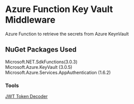 # Azure Function Key Vault Middleware
Azure Function to retrieve the secrets from Azure KeynVault

## NuGet Packages Used
Microsoft.NET.SdkFunctions(3.0.3)  
Microsoft.Azure.KeyVault (3.0.5)  
Microsoft.Azure.Services.AppAuthentication (1.6.2)  


### Tools

[JWT Token Decoder](https://jwt.ms)  
